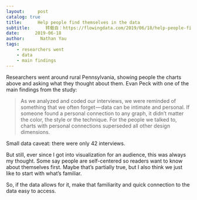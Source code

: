 ```yaml
---
layout:     post
catalog: true
title:      Help people find themselves in the data
subtitle:      转载自：https://flowingdata.com/2019/06/18/help-people-find-themselves-in-the-data/
date:      2019-06-18
author:      Nathan Yau
tags:
    - researchers went
    - data
    - main findings
---
```


Researchers went around rural Pennsylvania, showing people the charts above and asking what they thought about them. Evan Peck with one of the main findings from the study:

> As we analyzed and coded our interviews, we were reminded of something that we often forget — data can be intimate and personal. If someone found a personal connection to any graph, it didn’t matter the color, the style or the technique. For the people we talked to, charts with personal connections superseded all other design dimensions.

Small data caveat: there were only 42 interviews. 

But still, ever since I got into visualization for an audience, this was always my thought. Some say people are self-centered so readers want to know about themselves first. Maybe that’s partially true, but I also think we just like to start with what’s familiar. 

So, if the data allows for it, make that familiarity and quick connection to the data easy to access.

